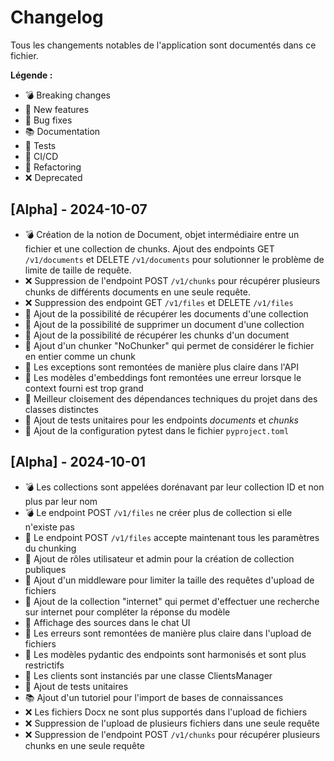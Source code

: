 # Changelog

Tous les changements notables de l'application sont documentés dans ce fichier.

**Légende :**
- 💣 Breaking changes
- 🎉 New features
- 🐛 Bug fixes
- 📚 Documentation
- 🧪 Tests
- 🤖 CI/CD
- 🔄 Refactoring
- ❌ Deprecated

## [Alpha] - 2024-10-07

- 💣 Création de la notion de Document, objet intermédiaire entre un fichier et une collection de chunks. Ajout des endpoints GET `/v1/documents` et DELETE `/v1/documents` pour solutionner le problème de limite de taille de requête.
- ❌ Suppression de l'endpoint POST `/v1/chunks` pour récupérer plusieurs chunks de différents documents en une seule requête.
- ❌ Suppression des endpoint GET `/v1/files` et DELETE `/v1/files`
- 🎉 Ajout de la possibilité de récupérer les documents d'une collection
- 🎉 Ajout de la possibilité de supprimer un document d'une collection
- 🎉 Ajout de la possibilité de récupérer les chunks d'un document
- 🎉 Ajout d'un chunker "NoChunker" qui permet de considérer le fichier en entier comme un chunk
- 🐛 Les exceptions sont remontées de manière plus claire dans l'API
- 🐛 Les modèles d'embeddings font remontées une erreur lorsque le context fourni est trop grand
- 🔄 Meilleur cloisement des dépendances techniques du projet dans des classes distinctes
- 🧪 Ajout de tests unitaires pour les endpoints *documents* et *chunks*
- 🧪 Ajout de la configuration pytest dans le fichier `pyproject.toml`

## [Alpha] - 2024-10-01

- 💣 Les collections sont appelées dorénavant par leur collection ID et non plus par leur nom
- 💣 Le endpoint POST `/v1/files` ne créer plus de collection si elle n'existe pas
- 🎉 Le endpoint POST `/v1/files` accepte maintenant tous les paramètres du chunking
- 🎉 Ajout de rôles utilisateur et admin pour la création de collection publiques
- 🎉 Ajout d'un middleware pour limiter la taille des requêtes d'upload de fichiers
- 🎉 Ajout de la collection "internet" qui permet d'effectuer une recherche sur internet pour compléter la réponse du modèle
- 🎉 Affichage des sources dans le chat UI
- 🐛 Les erreurs sont remontées de manière plus claire dans l'upload de fichiers
- 🔄 Les modèles pydantic des endpoints sont harmonisés et sont plus restrictifs
- 🔄 Les clients sont instanciés par une classe ClientsManager
- 🧪 Ajout de tests unitaires
- 📚 Ajout d'un tutoriel pour l'import de bases de connaissances  
- ❌ Les fichiers Docx ne sont plus supportés dans l'upload de fichiers
- ❌ Suppression de l'upload de plusieurs fichiers dans une seule requête
- ❌ Suppression de l'endpoint POST `/v1/chunks` pour récupérer plusieurs chunks en une seule requête

